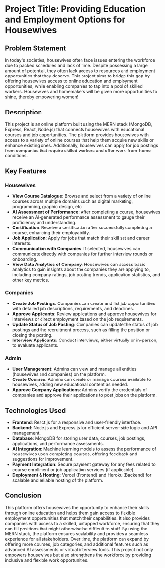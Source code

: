 # Project Title: Providing Education and Employment Options for Housewives

## Problem Statement
In today's societies, housewives often face issues entering the workforce due to packed schedules and lack of time. Despite possessing a large amount of potential, they often lack access to resources and employment opportunities that they deserve. This project aims to bridge this gap by offering housewives access to online education and employment opportunities, while enabling companies to tap into a pool of skilled workers. Housewives and homemakers will be given more opportunities to shine, thereby empowering women!

## Description
This project is an online platform built using the MERN stack (MongoDB, Express, React, Node.js) that connects housewives with educational courses and job opportunities. The platform provides housewives with access to a variety of online courses that help them acquire new skills or enhance existing ones. Additionally, housewives can apply for job postings from companies that require skilled workers and offer work-from-home conditions.

## Key Features

### Housewives
- **View Course Catalogue**: Browse and select from a variety of online courses across multiple domains such as digital marketing, programming, graphic design, etc.
- **AI Assessment of Performance**: After completing a course, housewives receive an AI-generated performance assessment to gauge their proficiency and understanding.
- **Certification**: Receive a certification after successfully completing a course, enhancing their employability.
- **Job Application**: Apply for jobs that match their skill set and career interests.
- **Communication with Companies**: If selected, housewives can communicate directly with companies for further interview rounds or onboarding.
- **View Data Analytics of Company**: Housewives can access basic analytics to gain insights about the companies they are applying to, including company ratings, job posting trends, application statistics, and other key metrics.

### Companies
- **Create Job Postings**: Companies can create and list job opportunities with detailed job descriptions, requirements, and deadlines.
- **Approve Applicants**: Review applications and approve housewives for interviews or direct employment based on the job requirements.
- **Update Status of Job Posting**: Companies can update the status of job postings and the recruitment process, such as filling the position or closing the posting.
- **Interview Applicants**: Conduct interviews, either virtually or in-person, to evaluate applicants.

### Admin
- **User Management**: Admins can view and manage all entities (housewives and companies) on the platform.
- **Create Courses**: Admins can create or manage courses available to housewives, adding new educational content as needed.
- **Approve Company Applications**: Admins verify the credentials of companies and approve their applications to post jobs on the platform.

## Technologies Used
- **Frontend**: React.js for a responsive and user-friendly interface.
- **Backend**: Node.js and Express.js for efficient server-side logic and API management.
- **Database**: MongoDB for storing user data, courses, job postings, applications, and performance assessments.
- **AI Integration**: Machine learning models to assess the performance of housewives upon completing courses, offering feedback and suggestions for improvement.
- **Payment Integration**: Secure payment gateway for any fees related to course enrollment or job application services (if applicable).
- **Deployment & Hosting**: Vercel (Frontend) and Heroku (Backend) for scalable and reliable hosting of the platform.

## Conclusion
This platform offers housewives the opportunity to enhance their skills through online education and helps them gain access to flexible employment opportunities that match their capabilities. It also provides companies with access to a skilled, untapped workforce, ensuring that they can fill positions that might otherwise be difficult to staff. By using the MERN stack, the platform ensures scalability and provides a seamless experience for all stakeholders. Over time, the platform can expand by offering more courses, job categories, and additional features such as advanced AI assessments or virtual interview tools. This project not only empowers housewives but also strengthens the workforce by providing inclusive and flexible work opportunities.
